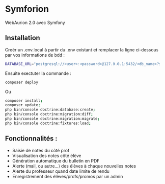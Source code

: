# Symforion
WebAurion 2.0 avec Symfony

## Installation

Creér un .env.local à partir du .env existant et remplacer la ligne ci-dessous par vos informations de bdd :

```bash
DATABASE_URL="postgresql://<user>:<password>@127.0.0.1:5432/<db_name>?serverVersion=12.6&charset=utf8"
```

Ensuite exectuter la commande :

```bash
composer deploy
```

Ou

```bash
composer install;
composer update;
php bin/console doctrine:database:create;
php bin/console doctrine:migration:diff;
php bin/console doctrine:migration:migrate;
php bin/console doctrine:fixtures:load;
```

## Fonctionnalités : 
* Saisie de notes du côté prof
* Visualisation des notes côté élève
* Génération automatique du bulletin en PDF
* Alerte (mail, ou autre...) des élèves à chaque nouvelles notes
* Alerte du professeur quand date limite de rendu
* Enregistrement des élèves/profs/promos par un admin
